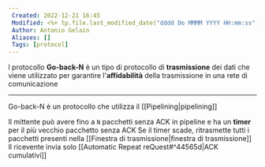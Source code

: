 ```yaml
---
 Created: 2022-12-21 16:45
 Modified: <%+ tp.file.last_modified_date("dddd Do MMMM YYYY HH:mm:ss") %>
 Author: Antonio Gelain
 Aliases: []
 Tags: [protocol]
---
```


l protocollo **Go-back-N** è un tipo di protocollo di **trasmissione** dei dati che viene utilizzato per garantire l'**affidabilità** della trasmissione in una rete di comunicazione

---

Go-back-N è un protocollo che utilizza il [[Pipelining|pipelining]]

Il mittente può avere fino a `N` pacchetti senza ACK in pipeline e ha un **timer** per il più vecchio pacchetto senza ACK
Se il timer scade, ritrasmette tutti i pacchetti presenti nella [[Finestra di trasmissione|finestra di trasmissione]]
Il ricevente invia solo [[Automatic Repeat reQuest#^44565d|ACK cumulativi]]